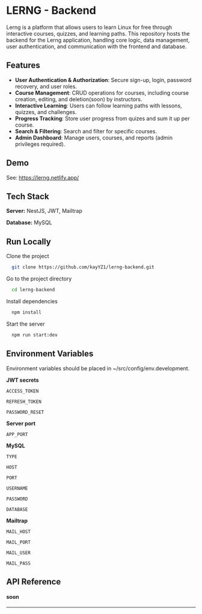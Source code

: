 
# LERNG - Backend

Lerng is a platform that allows users to learn Linux for free through interactive courses, quizzes, and learning paths. This repository hosts the backend for the Lerng application, handling core logic, data management, user authentication, and communication with the frontend and database.


## Features

- **User Authentication & Authorization**: Secure sign-up, login, password recovery, and user roles.
- **Course Management**: CRUD operations for courses, including course creation, editing, and deletion(soon) by instructors.
- **Interactive Learning**: Users can follow learning paths with lessons, quizzes, and challenges.
- **Progress Tracking**: Store user progress from quizes and sum it up per course.
- **Search & Filtering**: Search and filter for specific courses.
- **Admin Dashboard**: Manage users, courses, and reports (admin privileges required).



## Demo

See: https://lerng.netlify.app/


## Tech Stack

**Server:** NestJS, JWT, Mailtrap

**Database:** MySQL


## Run Locally

Clone the project

```bash
  git clone https://github.com/kayYZ1/lerng-backend.git
```

Go to the project directory

```bash
  cd lerng-backend
```

Install dependencies

```bash
  npm install
```

Start the server

```bash
  npm run start:dev
```


## Environment Variables

Environment variables should be placed in ~/src/config/env.development.

**JWT secrets**

`ACCESS_TOKEN`

`REFRESH_TOKEN`

`PASSWORD_RESET`

**Server port**

`APP_PORT`

**MySQL**

`TYPE`

`HOST`

`PORT`

`USERNAME`

`PASSWORD`

`DATABASE`

**Mailtrap**

`MAIL_HOST`

`MAIL_PORT`

`MAIL_USER`

`MAIL_PASS`


## API Reference

#### soon

****
